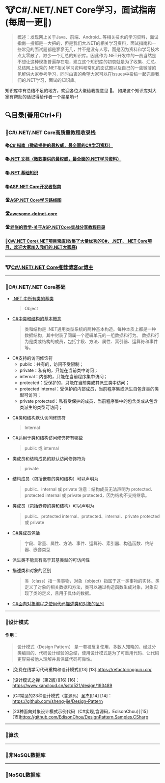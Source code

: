 # 🐮C#/.NET/.NET Core学习，面试指南(每周一更🌋)
> 概述：发现网上关于Java、前端、Android...等相关技术的学习资料，面试指南一搜都是一大把的，但是我们大.NET的相关学习资料，面试指南和一些常见的面试题都是寥寥无几，并不是没有人写，而是因为资料和学习技术点太零散了，缺少一个汇总的知识库。因此作为.NET开发中的一员当然是不想让这种现象普遍存在啦，建立这个知识库的初衷就是为了收集、汇总、总结网上优秀的.NET相关学习资料和常见的面试题以及自己的一些微薄的见解供大家参考学习，同时由衷的希望大家可以在Issues中投稿一起完善我们的.NET学习，面试的知识库。

知识库中有总结不足的地方，欢迎各位大佬给我提意见 🙌。
如果这个知识库对大家有帮助的话记得给作者一个星星哟⭐! 



## 🔍目录(善用Ctrl+F)

### 🔖C#/.NET/.NET Core高质量教程收录栈
#### 📚[C# 指南（微软提供的最权威，最全面的C#学习资料）][1]
  [1]: https://docs.microsoft.com/zh-cn/dotnet/csharp/
#### 📚[.NET 文档（微软提供的最权威，最全面的.NET学习资料）][3]
  [3]:https://docs.microsoft.com/zh-cn/dotnet/
#### 📚[.NET 基础知识][2]
  [2]:https://docs.microsoft.com/zh-cn/dotnet/core/introduction
#### 📚[ASP.NET Core开发者指南][4]
  [4]:https://github.com/MoienTajik/AspNetCore-Developer-Roadmap/blob/master/ReadMe.zh-Hans.md
#### 🛣️[ASP.NET Core学习路线图][6]
   [6]:https://github.com/YSGStudyHards/DotNetGuide/blob/main/docs/dotNet/picture/dotNetRoadMap/aspnetcore-developer-roadmap.zh-Hans.png
#### 🛣️[awesome-dotnet-core][9]
   [9]:https://github.com/jasonhua95/awesome-dotnet-core
#### 🛣️[老张的哲学-关于ASP.NETCore实战分享教程目录][8]
   [8]:https://www.cnblogs.com/laozhang-is-phi/p/all-knowledge-for-netcore.html#autoid-1-0-0
#### 🏡[C#/.NET Core/.NET项目宝库(收集了大量优秀的C#、.NET、.NET Core项目，欢迎大家加入我们的.NET大家庭)][7]
   [7]:https://github.com/dotNetTreasury


   
---

### 🐮[C#/.NET/.NET Core推荐博客or博主][12]
   [12]:https://github.com/YSGStudyHards/DotNetGuide/blob/main/docs/RecommendedBlog/RecommendedBlog.md

---


### 📖C#/.NET/.NET Core基础
*  [.NET 中所有类的基类][5]
   >Object

   [5]: https://docs.microsoft.com/zh-cn/dotnet/api/system.object?view=netcore-3.1
   
*  [C#中类和结构的基本概念][8]
   > 类和结构是 .NET通用类型系统的两种基本构造。每种本质上都是一种数据结构，其中封装了同属一个逻辑单元的一组数据和行为。 数据和行为是类或结构的成员，包括字段、方法、属性、索引器、运算符和事件等。
  
  [8]:https://docs.microsoft.com/zh-cn/dotnet/csharp/programming-guide/classes-and-structs/
   
- C#支持的访问修饰符
    - public：共有的，访问不受限制；
    - private：私有的，只能在当前类中访问；
    - internal：内部的，只能在当前程序集中访问；
    - protected：受保护的，只能在当前类或其派生类中访问；
    - protected  internal：受保护的内部成员，当前程序集或派生自包含类的类型可访问；
    - private protected：私有受保护的成员，当前程序集中的包含类或从包含类派生的类型可访问；

*  C#类和结构默认访问修饰符
   > Internal
   
*  C#适用于类和结构访问修饰符有哪些
   > public 或 internal

*  类成员和结构成员的默认访问修饰符为
   > private

*  结构成员（包括嵌套的类和结构）可以声明为
   > public、internal 或 private   注意：结构成员无法声明为 protected、protected internal 或 private protected，因为结构不支持继承。
   
*  类成员（包括嵌套的类和结构）可以声明为
   > public、protected internal、protected、internal、private protected 或 private

*  [C#类成员包括][9]
   >字段、常量、属性、方法、事件、运算符、索引器、构造函数、终结器、嵌套类型

[9]:https://docs.microsoft.com/zh-cn/dotnet/csharp/programming-guide/classes-and-structs/members

*  派生类不能具有高于其基类型的可访问性

*  描述类和对象的区别
   >类（class）指一类事物，对象（object）指属于这一类事物的实体。类定义了对象的相关数据和方法，类可以通过构造函数生成对象，对象实现了类的定义，且用于具体的数据。

*  [C#面向对象编程之使用代码描述类和对象的区别][10]

[10]:https://www.cnblogs.com/Can-daydayup/p/13894227.html


---


### 🧱设计模式
#### 作用：
> 设计模式（Design Pattern） 是一套被反复使用、多数人知晓的、经过分类编目的、代码设计经验的总结，使用设计模式是为了可重用代码、让代码更容易被他人理解并且保证代码可靠性。

*  [免费在线学习代码重构和设计模式][13]
[13]:https://refactoringguru.cn/

*  [设计模式之禅（第2版）][16]
   [16]：https://www.kancloud.cn/sstd521/design/193489

*  [C#常见的23种设计模式（含源码）圣杰][14]
   [14]：https://github.com/sheng-jie/Design-Pattern

*  [23种面向对象设计模式示例代码（C#实现,含源码，EdisonChou）][15]
   [15]https://github.com/EdisonChou/DesignPattern.Samples.CSharp



---


### 🧮算法


---


### 🍇非NoSQL数据库


---


### 🍉NoSQL数据库















